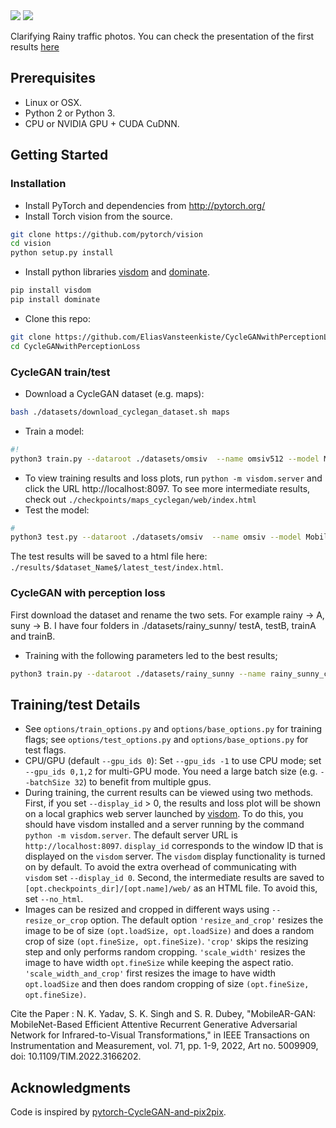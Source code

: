 <img src='imgs/tile0_tr4.jpg'>
<img src='imgs/tile1_tr4.jpg'>

Clarifying Rainy traffic photos. You can check the presentation of the first results [here](https://docs.google.com/presentation/d/1rKt87ZeBKS8gvSJMc8Zb_zrjSqcQEckGH3Msi_sgxX4/edit?usp=sharing)



## Prerequisites
- Linux or OSX.
- Python 2 or Python 3.
- CPU or NVIDIA GPU + CUDA CuDNN.

## Getting Started
### Installation
- Install PyTorch and dependencies from http://pytorch.org/
- Install Torch vision from the source.
```bash
git clone https://github.com/pytorch/vision
cd vision
python setup.py install
```
- Install python libraries [visdom](https://github.com/facebookresearch/visdom) and [dominate](https://github.com/Knio/dominate).
```bash
pip install visdom
pip install dominate
```
- Clone this repo:
```bash
git clone https://github.com/EliasVansteenkiste/CycleGANwithPerceptionLoss
cd CycleGANwithPerceptionLoss
```

### CycleGAN train/test
- Download a CycleGAN dataset (e.g. maps):
```bash
bash ./datasets/download_cyclegan_dataset.sh maps
```
- Train a model:
```bash
#!
python3 train.py --dataroot ./datasets/omsiv  --name omsiv512 --model MobleAR --no_dropout --gpu_ids 0  --display_id 0 --dataset_mode aligned
```
- To view training results and loss plots, run `python -m visdom.server` and click the URL http://localhost:8097. To see more intermediate results, check out `./checkpoints/maps_cyclegan/web/index.html`
- Test the model:
```bash
#
python3 test.py --dataroot ./datasets/omsiv  --name omsiv --model MobileAR --no_dropout --gpu_ids 0  --display_id 0 --dataset_mode aligned
```
The test results will be saved to a html file here: `./results/$dataset_Name$/latest_test/index.html`.

### CycleGAN with perception loss
First download the dataset and rename the two sets. For example rainy -> A, suny -> B. I have four folders in ./datasets/rainy_sunny/
testA,  testB, trainA and trainB.

- Training with the following parameters led to the best results;
```bash
python3 train.py --dataroot ./datasets/rainy_sunny --name rainy_sunny_cyclegan --model cycle_gan --no_dropout --batchSize 3 --display_id 0 --niter 200 --niter_decay 200 --lambda_A 10.0 --lambda_B 10.0 --lambda_feat 1.0
```


## Training/test Details
- See `options/train_options.py` and `options/base_options.py` for training flags; see `options/test_options.py` and `options/base_options.py` for test flags.
- CPU/GPU (default `--gpu_ids 0`): Set `--gpu_ids -1` to use CPU mode; set `--gpu_ids 0,1,2` for multi-GPU mode. You need a large batch size (e.g. `--batchSize 32`) to benefit from multiple gpus.  
- During training, the current results can be viewed using two methods. First, if you set `--display_id` > 0, the results and loss plot will be shown on a local graphics web server launched by [visdom](https://github.com/facebookresearch/visdom). To do this, you should have visdom installed and a server running by the command `python -m visdom.server`. The default server URL is `http://localhost:8097`. `display_id` corresponds to the window ID that is displayed on the `visdom` server. The `visdom` display functionality is turned on by default. To avoid the extra overhead of communicating with `visdom` set `--display_id 0`. Second, the intermediate results are saved to `[opt.checkpoints_dir]/[opt.name]/web/` as an HTML file. To avoid this, set `--no_html`.
- Images can be resized and cropped in different ways using `--resize_or_crop` option. The default option `'resize_and_crop'` resizes the image to be of size `(opt.loadSize, opt.loadSize)` and does a random crop of size `(opt.fineSize, opt.fineSize)`. `'crop'` skips the resizing step and only performs random cropping. `'scale_width'` resizes the image to have width `opt.fineSize` while keeping the aspect ratio. `'scale_width_and_crop'` first resizes the image to have width `opt.loadSize` and then does random cropping of size `(opt.fineSize, opt.fineSize)`.


Cite the Paper : N. K. Yadav, S. K. Singh and S. R. Dubey, "MobileAR-GAN: MobileNet-Based Efficient Attentive Recurrent Generative Adversarial Network for Infrared-to-Visual Transformations," in IEEE Transactions on Instrumentation and Measurement, vol. 71, pp. 1-9, 2022, Art no. 5009909, doi: 10.1109/TIM.2022.3166202.


## Acknowledgments
Code is inspired by [pytorch-CycleGAN-and-pix2pix](https://github.com/junyanz/pytorch-CycleGAN-and-pix2pix).
